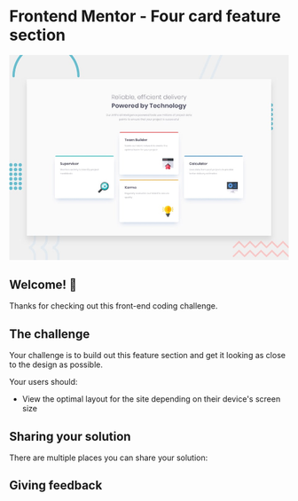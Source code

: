 # Frontend Mentor - Four card feature section

![Design preview for the Four card feature section coding challenge](./design/desktop-preview.jpg)

## Welcome! 👋

Thanks for checking out this front-end coding challenge.

## The challenge

Your challenge is to build out this feature section and get it looking as close to the design as possible.

Your users should:

- View the optimal layout for the site depending on their device's screen size


## Sharing your solution

There are multiple places you can share your solution:


## Giving feedback



